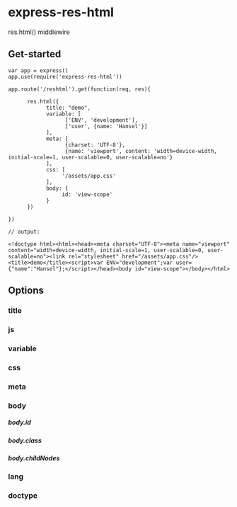# express-res-html
res.html() middlewire

## Get-started

    var app = express()
    app.use(require('express-res-html'))

    app.route('/reshtml').get(function(req, res){

          res.html({
                title: "demo",
                variable: [
                      ['ENV', 'development'],
                      ['user', {name: 'Hansel'}]
                ],
                meta: [
                      {charset: 'UTF-8'},
                      {name: 'viewport', content: 'width=device-width, initial-scale=1, user-scalable=0, user-scalable=no'}
                ],
                css: [
                     '/assets/app.css'
                ],
                body: {
                     id: 'view-scope'
                }
          })

    })

    // output:

    <!doctype html><html><head><meta charset="UTF-8"><meta name="viewport" content="width=device-width, initial-scale=1, user-scalable=0, user-scalable=no"><link rel="stylesheet" href="/assets/app.css"/><title>demo</title><script>var ENV="development";var user={"name":"Hansel"};</script></head><body id="view-scope"></body></html>



## Options

### title

### js

### variable

### css

### meta

### body

##### body.id
##### body.class
##### body.childNodes

### lang

### doctype